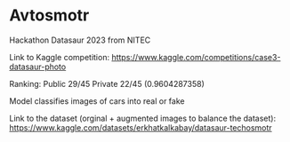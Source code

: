 # Avtosmotr
Hackathon Datasaur 2023 from NITEC 

Link to Kaggle competition: https://www.kaggle.com/competitions/case3-datasaur-photo

Ranking:
Public 29/45
Private 22/45 (0.9604287358)



Model classifies images of cars into real or fake


Link to the dataset (orginal + augmented images to balance the dataset): https://www.kaggle.com/datasets/erkhatkalkabay/datasaur-techosmotr
